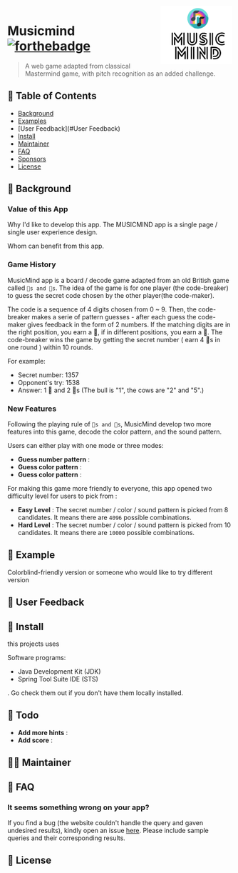 <img src="src/main/resources/static/images/logo.png" align= "right" width="160px" height="130px"/>

# Musicmind [![forthebadge](https://forthebadge.com/images/badges/built-with-love.svg)](https://forthebadge.com)
> A web game adapted from classical Mastermind game, with pitch recognition as an added challenge.
## 🚩 Table of Contents

- [Background](#Background)
- [Examples](#Examples)
- [User Feedback](#User Feedback)
- [Install](#Install)
- [Maintainer](#Maintainer)
- [FAQ](#FAQ)
- [Sponsors](#sponsors-)
- [License](#License)

## 📕 Background
### Value of this App
Why I'd like to develop this app.
The MUSICMIND app is a single page / single user experience design. 

Whom can benefit from this app.


### Game History
MusicMind app is a board / decode game adapted from an old British game called `🐂s and 🐄s`.
The idea of the game is for one player (the code-breaker) to guess the secret code chosen by the 
other player(the code-maker).  

The code is a sequence of 4 digits chosen from 0 ~ 9. Then, the code-breaker makes a serie of 
pattern guesses - after each guess the code-maker gives feedback in the form of 2 numbers. If 
the matching digits are in the right position, you earn a 🐂, if in different positions, you earn 
a 🐄.  The code-breaker wins the game by getting the secret number ( earn 4 🐂s in one round ) 
within 10 rounds.

For example:  
* Secret number: 1357  
* Opponent's try: 1538  
* Answer: 1 🐂 and 2 🐄s (The bull is "1", the cows are "2" and "5".)  

### New Features  
Following the playing rule of `🐂s and 🐄s`, MusicMind develop two more features into 
this game, 
decode the color pattern, and the sound pattern.

Users can either play with one mode or three modes:
* **Guess number pattern** :
* **Guess color pattern** :
* **Guess color pattern** :

For making this game more friendly to everyone, this app opened two difficulty level for users
to pick from :
* **Easy Level** : The secret number / color / sound pattern is picked from 8 candidates.
  It means there are `4096` possible combinations.
* **Hard Level** : The secret number / color / sound pattern is picked from 10 candidates.
  It means there are `10000` possible combinations.


## 🎨 Example

  
Colorblind-friendly version or someone who would like to try different version

## 🐾 User Feedback



## 🔧 Install
this projects uses 

Software programs:
* Java Development Kit (JDK)
* Spring Tool Suite IDE (STS)

. Go check them out if you don't have them locally installed.

## 🤸 Todo
* **Add more hints** :
* **Add score** :

## 👩‍💻 Maintainer

## 💬 FAQ
### It seems something wrong on your app?


If you find a bug (the website couldn't handle the query and gaven undesired results), kindly 
open an issue [here](https://github.com/clairefan816/game-coding-challenge/issues/new). Please 
include sample queries and their corresponding results.



## 📜 License